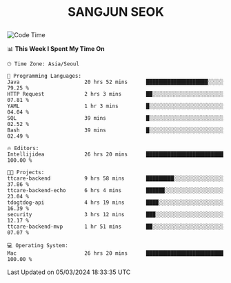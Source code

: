 <h1>
 <p align="center">
   SANGJUN SEOK
 </p>
</h1>

<!--START_SECTION:waka-->
![Code Time](http://img.shields.io/badge/Code%20Time-3%2C336%20hrs%2053%20mins-blue)

📊 **This Week I Spent My Time On** 

```text
🕑︎ Time Zone: Asia/Seoul

💬 Programming Languages: 
Java                     20 hrs 52 mins      ████████████████████░░░░░   79.25 % 
HTTP Request             2 hrs 3 mins        ██░░░░░░░░░░░░░░░░░░░░░░░   07.81 % 
YAML                     1 hr 3 mins         █░░░░░░░░░░░░░░░░░░░░░░░░   04.04 % 
SQL                      39 mins             █░░░░░░░░░░░░░░░░░░░░░░░░   02.52 % 
Bash                     39 mins             █░░░░░░░░░░░░░░░░░░░░░░░░   02.49 % 

🔥 Editors: 
Intellijidea             26 hrs 20 mins      █████████████████████████   100.00 % 

🐱‍💻 Projects: 
ttcare-backend           9 hrs 58 mins       █████████░░░░░░░░░░░░░░░░   37.86 % 
ttcare-backend-echo      6 hrs 4 mins        ██████░░░░░░░░░░░░░░░░░░░   23.04 % 
tdogtdog-api             4 hrs 19 mins       ████░░░░░░░░░░░░░░░░░░░░░   16.39 % 
security                 3 hrs 12 mins       ███░░░░░░░░░░░░░░░░░░░░░░   12.17 % 
ttcare-backend-mvp       1 hr 51 mins        ██░░░░░░░░░░░░░░░░░░░░░░░   07.07 % 

💻 Operating System: 
Mac                      26 hrs 20 mins      █████████████████████████   100.00 % 
```


 Last Updated on 05/03/2024 18:33:35 UTC
<!--END_SECTION:waka-->
